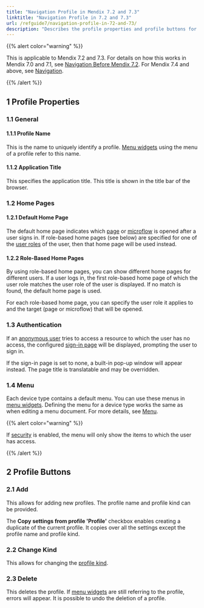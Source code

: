 ```yaml
---
title: "Navigation Profile in Mendix 7.2 and 7.3"
linktitle: "Navigation Profile in 7.2 and 7.3"
url: /refguide7/navigation-profile-in-72-and-73/
description: "Describes the profile properties and profile buttons for Mendix 7.2 and 7.3."
---
```


{{% alert color="warning" %}}

This is applicable to Mendix 7.2 and 7.3. For details on how this works in Mendix 7.0 and 7.1, see [Navigation Before Mendix 7.2](/refguide7/navigation-before-72/). For Mendix 7.4 and above, see [Navigation](/refguide7/navigation/).

{{% /alert %}}

## 1 Profile Properties

### 1.1 General

#### 1.1.1 Profile Name

This is the name to uniquely identify a profile. [Menu widgets](/refguide7/menu-widgets/) using the menu of a profile refer to this name.

#### 1.1.2 Application Title

This specifies the application title. This title is shown in the title bar of the browser.

### 1.2 Home Pages

#### 1.2.1 Default Home Page

The default home page indicates which [page](/refguide7/page/) or [microflow](/refguide7/microflow/) is opened after a user signs in. If role-based home pages (see below) are specified for one of the [user roles](/refguide7/user-roles/) of the user, then that home page will be used instead.

#### 1.2.2 Role-Based Home Pages

By using role-based home pages, you can show different home pages for different users. If a user logs in, the first role-based home page of which the user role matches the user role of the user is displayed. If no match is found, the default home page is used.

For each role-based home page, you can specify the user role it applies to and the target (page or microflow) that will be opened.

### 1.3 Authentication

If an [anonymous user](/refguide7/anonymous-users/) tries to access a resource to which the user has no access, the configured [sign-in page](/refguide7/authentication-widgets/) will be displayed, prompting the user to sign in.

If the sign-in page is set to none, a built-in pop-up window will appear instead. The page title is translatable and may be overridden.

### 1.4 Menu

Each device type contains a default menu. You can use these menus in [menu widgets](/refguide7/menu-widgets/). Defining the menu for a device type works the same as when editing a menu document. For more details, see [Menu](/refguide7/menu/).

{{% alert color="warning" %}}

If [security](/refguide7/project-security/) is enabled, the menu will only show the items to which the user has access.

{{% /alert %}}

## 2 Profile Buttons

### 2.1 Add

This allows for adding new profiles. The profile name and profile kind can be provided. 

The **Copy settings from profile 'Profile'** checkbox enables creating a duplicate of the current profile. It copies over all the settings except the profile name and profile kind.

### 2.2 Change Kind

This allows for changing the [profile kind](/refguide7/navigation/).

### 2.3 Delete

This deletes the profile. If [menu widgets](/refguide7/menu-widgets/) are still referring to the profile, errors will appear. It is possible to undo the deletion of a profile.
